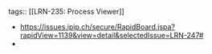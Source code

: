 tags:: [[LRN-235: Process Viewer]]

- https://issues.ipip.ch/secure/RapidBoard.jspa?rapidView=1139&view=detail&selectedIssue=LRN-247#
-